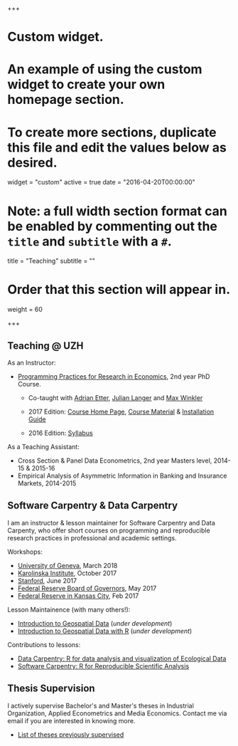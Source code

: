 +++
# Custom widget.
# An example of using the custom widget to create your own homepage section.
# To create more sections, duplicate this file and edit the values below as desired.
widget = "custom"
active = true
date = "2016-04-20T00:00:00"

# Note: a full width section format can be enabled by commenting out the `title` and `subtitle` with a `#`.
title = "Teaching"
subtitle = ""

# Order that this section will appear in.
weight = 60

+++

## Teaching @ UZH

As an Instructor:

* [Programming Practices for Research in Economics](https://github.com/pp4rs), 2nd year PhD Course.

    * Co-taught with [Adrian Etter](https://www.linkedin.com/in/adrian-etter-88351565/), [Julian Langer](https://www.julianlanger.github.io) and [Max Winkler](http://www.econ.uzh.ch/people/graduatestudents/winkler.html)

    * 2017 Edition: [Course Home Page](http://pp4rs.github.io/2017-uzh), [Course Material](https://github.com/pp4rs/2017-uzh-course-material) & [Installation Guide](http://pp4rs.github.io/installation-guide)  

    * 2016 Edition: [Syllabus](http://github.com/lachlandeer/lachlandeer.github.io/blob/master/static/syllabus-prog-course-2016.pdf)

<!-- * [Preliminary Syllabus](http://github.com/lachlandeer/lachlandeer.github.io/blob/master/static/syllabus-prog-course-2016.pdf)
* [Software Installation Guide](http://lachlandeer.github.io/prog-course-install-guide) -->

As a Teaching Assistant:

* Cross Section & Panel Data Econometrics, 2nd year Masters level, 2014-15 & 2015-16
* Empirical Analysis of Asymmetric Information in Banking and Insurance Markets, 2014-2015

## Software Carpentry & Data Carpentry

I am an instructor & lesson maintainer for Software Carpentry and Data Carpenty, who offer short courses on programming and reproducible research practices in professional and academic settings.

Workshops:

* [University of Geneva](https://lachlandeer.github.io/2018-03-08-geneva/), March 2018
* [Karolinska Institute](https://hadrieng.github.io/2017-10-16-karolinska/), October 2017
* [Stanford](https://lachlandeer.github.io/2017-06-01-stanford/), June 2017
* [Federal Reserve Board of Governors](https://lachlandeer.github.io/2017-05-01-dc-frb/), May 2017
* [Federal Reserve in Kansas City](https://butterflyology.github.io/2017-02-14-kcfrb/), Feb 2017

Lesson Maintainence (with many others!):

* [Introduction to Geospatial Data](http://www.datacarpentry.org/r-spatial-data-management-intro/) (*under development*)
* [Introduction to Geospatial Data with R](http://www.datacarpentry.org/R-spatial-raster-vector-lesson/) (*under development*)

Contributions to lessons:

* [Data Carpentry: R for data analysis and visualization of Ecological Data](http://datacarpentry.org/R-ecology-lesson)
* [Software Carpentry: R for Reproducible Scientific Analysis](http://swcarpentry.github.io/r-novice-gapminder/)

## Thesis Supervision

I actively supervise Bachelor's and Master's theses in Industrial Organization, Applied Econometrics and Media Economics. 
Contact me via email if you are interested in knowing more.

* [List of theses previously supervised](files/thesis-supervisions.pdf)

